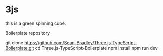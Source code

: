 # 3js
this is a green spinning cube.

Boilerplate repository 

git clone https://github.com/Sean-Bradley/Three.js-TypeScript-Boilerplate.git
cd Three.js-TypeScript-Boilerplate
npm install
npm run dev
